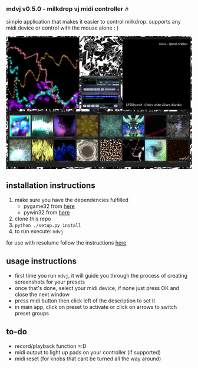 ### mdvj v0.5.0 - milkdrop vj midi controller :notes:

simple application that makes it easier to control milkdrop. supports any midi device or control with the mouse alone : ) 

![preview](https://raw.githubusercontent.com/pussinboot/mdvj/master/preview.PNG)

## installation instructions

1. make sure you have the dependencies fulfilled
	- pygame32 from [here](http://www.lfd.uci.edu/~gohlke/pythonlibs/#pygame)
	- pywin32 from [here](http://sourceforge.net/projects/pywin32/)
2. clone this repo
3. `python ./setup.py install`
4. to run execute: `mdvj`

for use with resolume follow the instructions [here](https://github.com/pussinboot/mdvj/blob/master/resolume.md)

## usage instructions

- first time you run `mdvj`, it will guide you through the process of creating screenshots for your presets
- once that's done, select your midi device, if none just press OK and close the next window
- press midi button then click left of the description to set it
- in main app, click on preset to activate or click on arrows to switch preset groups

## to-do

- record/playback function >:D
- midi output to light up pads on your controller (if supported)
- midi reset (for knobs that cant be turned all the way around)